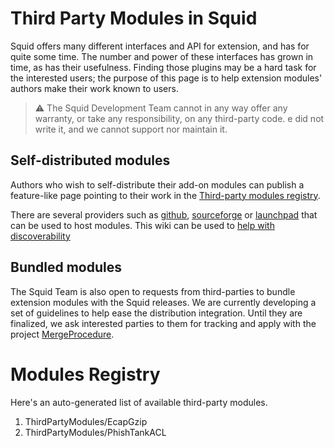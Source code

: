 ---
---
# Third Party Modules in Squid

Squid offers many different interfaces and API for extension, and has
for quite some time. The number and power of these interfaces has grown
in time, as has their usefulness. Finding those plugins may be a hard
task for the interested users; the purpose of this page is to help
extension modules' authors make their work known to users.

> :warning: 
    The Squid Development Team cannot in any way offer any warranty,
    or take any responsibility, on any third-party code. 
    e did not write it, and we cannot support nor maintain it.

## Self-distributed modules

Authors who wish to self-distribute their add-on modules can publish a
feature-like page pointing to their work in the [Third-party modules registry](#modules-registry).

There are several providers such as [github](https://github.com), 
[sourceforge](https://sourceforge.net) or [launchpad](https://launchpad.net)
that can be used to host modules.
This wiki can be used to [help with discoverability](/ContributeToWiki)


## Bundled modules

The Squid Team is also open to requests from third-parties to bundle
extension modules with the Squid releases. We are currently developing a
set of guidelines to help ease the distribution integration. Until they
are finalized, we ask interested parties to them for tracking and apply
with the project [MergeProcedure](/MergeProcedure).

# Modules Registry

Here's an auto-generated list of available third-party modules.

1.  ThirdPartyModules/EcapGzip
2.  ThirdPartyModules/PhishTankACL

